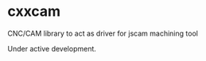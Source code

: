 cxxcam
======

CNC/CAM library to act as driver for jscam machining tool

Under active development.
